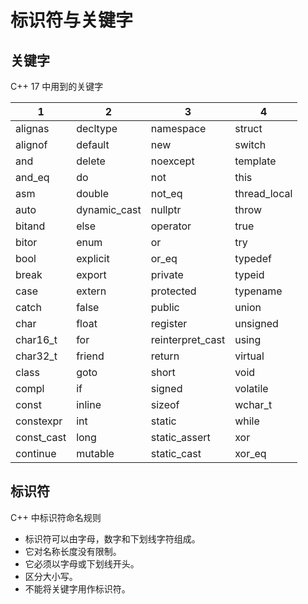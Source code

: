 # 标识符与关键字

## 关键字

C++ 17 中用到的关键字

| 1          | 2            | 3                | 4            |
| ---------- | ------------ | ---------------- | ------------ |
| alignas    | decltype     | namespace        | struct       |
| alignof    | default      | new              | switch       |
| and        | delete       | noexcept         | template     |
| and_eq     | do           | not              | this         |
| asm        | double       | not_eq           | thread_local |
| auto       | dynamic_cast | nullptr          | throw        |
| bitand     | else         | operator         | true         |
| bitor      | enum         | or               | try          |
| bool       | explicit     | or_eq            | typedef      |
| break      | export       | private          | typeid       |
| case       | extern       | protected        | typename     |
| catch      | false        | public           | union        |
| char       | float        | register         | unsigned     |
| char16_t   | for          | reinterpret_cast | using        |
| char32_t   | friend       | return           | virtual      |
| class      | goto         | short            | void         |
| compl      | if           | signed           | volatile     |
| const      | inline       | sizeof           | wchar_t      |
| constexpr  | int          | static           | while        |
| const_cast | long         | static_assert    | xor          |
| continue   | mutable      | static_cast      | xor_eq       |

## 标识符

C++ 中标识符命名规则

- 标识符可以由字母，数字和下划线字符组成。
- 它对名称长度没有限制。
- 它必须以字母或下划线开头。
- 区分大小写。
- 不能将关键字用作标识符。
